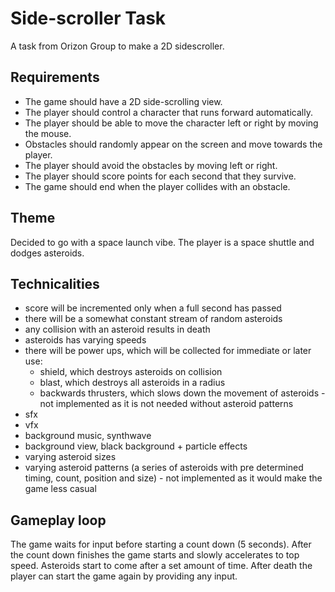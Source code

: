 # Side-scroller Task
 A task from Orizon Group to make a 2D sidescroller.

## Requirements

* The game should have a 2D side-scrolling view.
* The player should control a character that runs forward automatically.
* The player should be able to move the character left or right by moving the mouse.
* Obstacles should randomly appear on the screen and move towards the player.
* The player should avoid the obstacles by moving left or right.
* The player should score points for each second that they survive.
* The game should end when the player collides with an obstacle.

## Theme

Decided to go with a space launch vibe. The player is
a space shuttle and dodges asteroids.

## Technicalities

* score will be incremented only when a full second has passed
* there will be a somewhat constant stream of random asteroids
* any collision with an asteroid results in death
* asteroids has varying speeds
* there will be power ups, which will be collected for immediate
or later use:
  * shield, which destroys asteroids on collision
  * blast, which destroys all asteroids in a radius
  * backwards thrusters, which slows down the movement of asteroids - 
  not implemented as it is not needed without asteroid patterns
* sfx
* vfx
* background music, synthwave
* background view, black background + particle effects
* varying asteroid sizes
* varying asteroid patterns (a series of asteroids with pre determined
timing, count, position and size) - not implemented as it would make the game less casual

## Gameplay loop

The game waits for input before starting a count down (5 seconds).
After the count down finishes the game starts and slowly accelerates to top speed.
Asteroids start to come after a set amount of time.
After death the player can start the game again by providing any input.